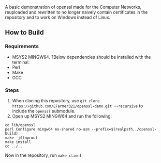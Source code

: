 A basic demonstration of openssl made for the Computer Networks, reuploaded and rewritten to no longer naively contain certificates in the repository and to work on Windows instead of Linux.

## How to Build

### Requirements

- MSYS2 MINGW64. ?Below dependencies should be installed with the terminal:
- Perl
- Make
- GCC

### Steps

1. When cloning this repository, use `git clone https://github.com/EFarmer321/openssl-demo.git --recursive` to include the `openssl` submodule.
2. Open up MSYS2 MINGW64 and run the following:

```
cd lib/openssl
perl Configure mingw64 no-shared no-asm --prefix=$(realpath../openssl-build)
make -j$(nproc)
make install
cd ../..
```

Now in the repository, run `make client`